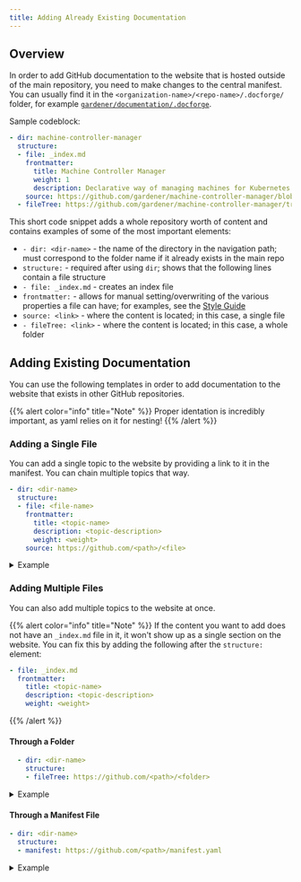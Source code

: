 ```yaml
---
title: Adding Already Existing Documentation
---
```


## Overview

In order to add GitHub documentation to the website that is hosted outside of the main repository, you need to make changes to the central manifest. You can usually find it in the `<organization-name>/<repo-name>/.docforge/` folder, for example [`gardener/documentation/.docforge`](https://github.com/gardener/documentation/tree/master/.docforge).

Sample codeblock:
```yaml
- dir: machine-controller-manager
  structure:
  - file: _index.md
    frontmatter:
      title: Machine Controller Manager
      weight: 1
      description: Declarative way of managing machines for Kubernetes cluster
    source: https://github.com/gardener/machine-controller-manager/blob/DEFAULT_BRANCH/README.md
  - fileTree: https://github.com/gardener/machine-controller-manager/tree/DEFAULT_BRANCH/docs
```

This short code snippet adds a whole repository worth of content and contains examples of some of the most important elements:
- `- dir: <dir-name>` - the name of the directory in the navigation path; must correspond to the folder name if it already exists in the main repo
- `structure:` - required after using `dir`; shows that the following lines contain a file structure
- `- file: _index.md` - creates an index file
- `frontmatter:` - allows for manual setting/overwriting of the various properties a file can have; for examples, see the [Style Guide](../style-guide/_index.md#front-matter)
- `source: <link>` - where the content is located; in this case, a single file
- `- fileTree: <link>` - where the content is located; in this case, a whole folder

## Adding Existing Documentation

You can use the following templates in order to add documentation to the website that exists in other GitHub repositories.

{{% alert color="info"  title="Note" %}}
Proper identation is incredibly important, as yaml relies on it for nesting!
{{% /alert %}}

### Adding a Single File

You can add a single topic to the website by providing a link to it in the manifest. You can chain multiple topics that way.

```yaml
- dir: <dir-name>
  structure:
  - file: <file-name>
    frontmatter:
      title: <topic-name>
      description: <topic-description>
      weight: <weight>
    source: https://github.com/<path>/<file>
```

<details>
<summary>Example</summary>

```yaml
- dir: dashboard
  structure:
  - file: _index.md
    frontmatter:
      title: Dashboard
      description: The web UI for managing your projects and clusters
      weight: 3
    source: https://github.com/gardener/dashboard/blob/master/README.md
```
</details>

### Adding Multiple Files

You can also add multiple topics to the website at once.

{{% alert color="info"  title="Note" %}}
If the content you want to add does not have an `_index.md` file in it, it won't show up as a single section on the website. You can fix this by adding the following after the `structure:` element:

```yaml
- file: _index.md
  frontmatter:
    title: <topic-name>
    description: <topic-description>
    weight: <weight>
```
{{% /alert %}}

#### Through a Folder

```yaml
  - dir: <dir-name>
    structure:
    - fileTree: https://github.com/<path>/<folder>
```

<details>
<summary>Example</summary>

```yaml
  - dir: development
    structure:
    - fileTree: https://github.com/gardener/gardener/tree/master/docs/development
```
</details>

#### Through a Manifest File

```yaml
- dir: <dir-name>
  structure:
  - manifest: https://github.com/<path>/manifest.yaml
```

<details>
<summary>Example</summary>

```yaml
- dir: extensions
  structure:
  - manifest: https://github.com/gardener/documentation/blob/master/.docforge/documentation/gardener-extensions/gardener-extensions.yaml
```
</details>